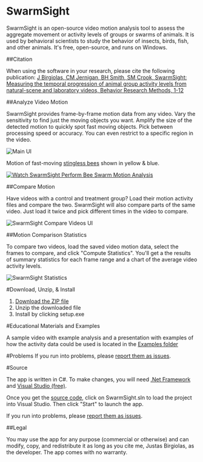 # SwarmSight
SwarmSight is an open-source video motion analysis tool to assess the aggregate movement or activity levels of groups or swarms of animals. It is used by behavioral scientists to study the behavior of insects, birds, fish, and other animals. It's free, open-source, and runs on Windows. 

##Citation

When using the software in your research, please cite the following publication: [J Birgiolas, CM Jernigan, BH Smith, SM Crook, SwarmSight: Measuring the temporal progression of animal group activity levels from natural-scene and laboratory videos, Behavior Research Methods, 1-12](http://link.springer.com/article/10.3758/s13428-016-0732-2)

##Analyze Video Motion

SwarmSight provides frame-by-frame motion data from any video. Vary the sensitivity to find just the moving objects you want. Amplify the size of the detected motion to quickly spot fast moving objects. Pick between processing speed or accuracy. You can even restrict to a specific region in the video.

![Main UI](https://raw.githubusercontent.com/justasb/SwarmSight/master/Screenshots/Main.JPG)

Motion of fast-moving [stingless bees](https://en.wikipedia.org/wiki/Tetragonisca_angustula) shown in yellow & blue.

[![Watch SwarmSight Perform Bee Swarm Motion Analysis](https://raw.githubusercontent.com/justasb/SwarmSight/master/Screenshots/Screen.Shot.2016-02-26.at.12.32.59.PM.png)](https://www.youtube.com/watch?v=YAQ1Dp97Q_M)

##Compare Motion

Have videos with a control and treatment group? Load their motion activity files and compare the two. SwarmSight will also compare parts of the same video. Just load it twice and pick different times in the video to compare.

![SwarmSight Compare Videos UI](https://raw.githubusercontent.com/justasb/SwarmSight/master/Screenshots/Compare.JPG)

##Motion Comparison Statistics

To compare two videos, load the saved video motion data, select the frames to compare, and click "Compute Statistics". You'll get a the results of summary statistics for each frame range and a chart of the average video activity levels.

![SwarmSight Statistics](https://raw.githubusercontent.com/justasb/SwarmSight/master/Screenshots/Stats.JPG)

#Download, Unzip, & Install

1. [Download the ZIP file](https://github.com/justasb/SwarmSight/raw/master/Download/SwarmSight.zip)
2. Unzip the downloaded file
3. Install by clicking setup.exe

#Educational Materials and Examples

A sample video with example analysis and a presentation with examples of how the activity data could be used is located in the [Examples folder](Examples)

#Problems
If you run into problems, please [report them as issues](https://github.com/justasb/SwarmSight/issues).

#Source

The app is written in C#. To make changes, you will need [.Net Framework](https://www.microsoft.com/net) and [Visual Studio (free)](https://www.visualstudio.com/products/visual-studio-community-vs).

Once you get the [source code](https://github.com/justasb/SwarmSight/tree/master/Source), click on SwarmSight.sln to load the project into Visual Studio. Then click "Start" to launch the app.

If you run into problems, please [report them as issues](https://github.com/justasb/SwarmSight/issues).

##Legal

You may use the app for any purpose (commercial or otherwise) and can modify, copy, and redistribute it as long as you cite me, Justas Birgiolas, as the developer. The app comes with no warranty. 
